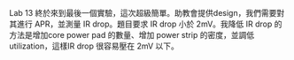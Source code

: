 Lab 13 終於來到最後一個實驗，這次超級簡單。助教會提供design，我們需要對其進行 APR，並測量 IR drop。題目要求 IR drop 小於 2mV。我降低 IR drop 的方法是增加core power pad 的數量、增加 power strip 的密度，並調低utilization，這樣IR drop 很容易壓在 2mV 以下。
